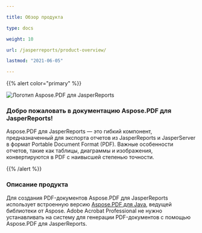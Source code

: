 ```yaml
---

title: Обзор продукта

type: docs

weight: 10

url: /jasperreports/product-overview/

lastmod: "2021-06-05"

---
```




{{% alert color="primary" %}}



![Логотип Aspose.PDF для JasperReports](../../aspose_pdf-for-jasperreports.png)

### **Добро пожаловать в документацию Aspose.PDF для JasperReports!**

Aspose.PDF для JasperReports — это гибкий компонент, предназначенный для экспорта отчетов из JasperReports и JasperServer в формат Portable Document Format (PDF). Важные особенности отчетов, такие как таблицы, диаграммы и изображения, конвертируются в PDF с наивысшей степенью точности.



{{% /alert %}}

### **Описание продукта**

Для создания PDF-документов Aspose.PDF для JasperReports использует встроенную версию [Aspose.PDF для Java](https://products.aspose.com/pdf/java/), ведущей библиотеки от Aspose. Adobe Acrobat Professional не нужно устанавливать на систему для генерации PDF-документов с помощью Aspose.PDF для JasperReports.